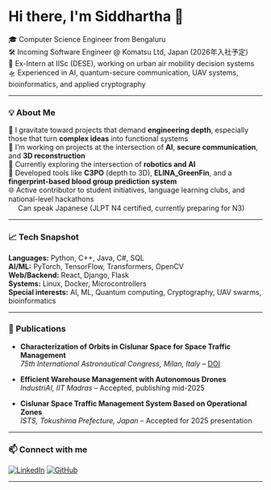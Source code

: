 # Hi there, I'm Siddhartha 👋

🎓 Computer Science Engineer from Bengaluru  
🛠️ Incoming Software Engineer @ Komatsu Ltd, Japan (2026年入社予定)   
💼 Ex-Intern at IISc (DESE), working on urban air mobility decision systems  
🛸 Experienced in AI, quantum-secure communication, UAV systems, bioinformatics, and applied cryptography

---

### 💡 About Me

🔬 I gravitate toward projects that demand **engineering depth**, especially those that turn **complex ideas** into functional systems  
🔭 I’m working on projects at the intersection of **AI**, **secure communication**, and **3D reconstruction**  
🧠 Currently exploring the intersection of **robotics and AI**   
🤖 Developed tools like **C3PO** (depth to 3D), **ELINA_GreenFin**, and a **fingerprint-based blood group prediction system**  
🌐 Active contributor to student initiatives, language learning clubs, and national-level hackathons  
<img src="https://cdn.jsdelivr.net/gh/twitter/twemoji@14.0.2/assets/72x72/1f1ef-1f1f5.png" width="15"/> Can speak Japanese (JLPT N4 certified, currently preparing for N3)  

---

### 📈 Tech Snapshot

**Languages:** Python, C++, Java, C#, SQL  
**AI/ML:** PyTorch, TensorFlow, Transformers, OpenCV  
**Web/Backend:** React, Django, Flask  
**Systems:** Linux, Docker, Microcontrollers  
**Special interests:** AI, ML, Quantum computing, Cryptography, UAV swarms, bioinformatics

---

### 📄 Publications

- **Characterization of Orbits in Cislunar Space for Space Traffic Management**  
  *75th International Astronautical Congress, Milan, Italy* – [DOI](https://doi.org/10.52202/078368-0113)

- **Efficient Warehouse Management with Autonomous Drones**  
  *IndustriAI, IIT Madras* – Accepted, publishing mid-2025

- **Cislunar Space Traffic Management System Based on Operational Zones**  
  *ISTS, Tokushima Prefecture, Japan* – Accepted for 2025 presentation

---

### 📫 Connect with me

[![LinkedIn](https://img.shields.io/badge/-LinkedIn-blue?style=flat-square&logo=linkedin)](https://linkedin.com/in/siddharthapundit)
[![GitHub](https://img.shields.io/badge/-GitHub-black?style=flat-square&logo=github)](https://github.com/SiddharthaStoic)

---
